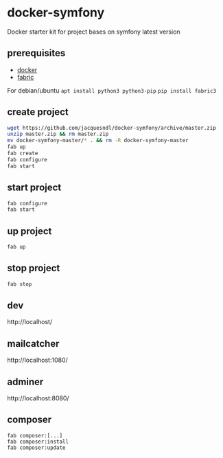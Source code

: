 # docker-symfony
Docker starter kit for project bases on symfony latest version

## prerequisites 
- [docker](https://docs.docker.com/install/)
- [fabric](http://www.fabfile.org/installing.html)

For debian/ubuntu
`apt install python3 python3-pip`
`pip install fabric3`

## create project
```bash
wget https://github.com/jacquesndl/docker-symfony/archive/master.zip
unzip master.zip && rm master.zip
mv docker-symfony-master/* . && rm -R docker-symfony-master
fab up
fab create
fab configure
fab start
```

## start project
```bash
fab configure
fab start
```

## up project
```bash
fab up
```

## stop project
```bash
fab stop
```

## dev
http://localhost/

## mailcatcher
http://localhost:1080/

## adminer
http://localhost:8080/

## composer
```
fab composer:[...]
fab composer:install
fab composer:update
```
